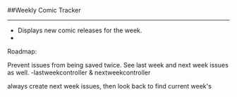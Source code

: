 ##Weekly Comic Tracker

-----

* Displays new comic releases for the week.
* 

Roadmap:

Prevent issues from being saved twice.
See last week and next week issues as well.
  -lastweekcontroller & nextweekcontroller

always create next week issues, then look back to find current week's
